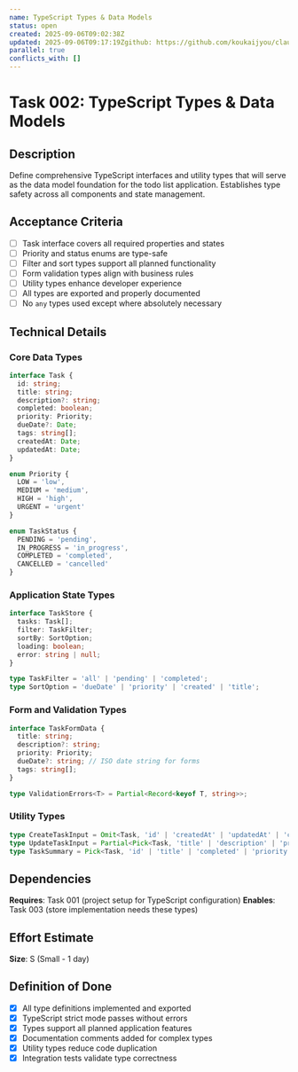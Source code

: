 ```yaml
---
name: TypeScript Types & Data Models
status: open
created: 2025-09-06T09:02:38Z
updated: 2025-09-06T09:17:19Zgithub: https://github.com/koukaijyou/claude-code-todo/issues/3depends_on: [001]
parallel: true
conflicts_with: []
---
```


# Task 002: TypeScript Types & Data Models

## Description

Define comprehensive TypeScript interfaces and utility types that will serve as the data model foundation for the todo list application. Establishes type safety across all components and state management.

## Acceptance Criteria

- [ ] Task interface covers all required properties and states
- [ ] Priority and status enums are type-safe
- [ ] Filter and sort types support all planned functionality
- [ ] Form validation types align with business rules
- [ ] Utility types enhance developer experience
- [ ] All types are exported and properly documented
- [ ] No `any` types used except where absolutely necessary

## Technical Details

### Core Data Types
```typescript
interface Task {
  id: string;
  title: string;
  description?: string;
  completed: boolean;
  priority: Priority;
  dueDate?: Date;
  tags: string[];
  createdAt: Date;
  updatedAt: Date;
}

enum Priority {
  LOW = 'low',
  MEDIUM = 'medium',
  HIGH = 'high',
  URGENT = 'urgent'
}

enum TaskStatus {
  PENDING = 'pending',
  IN_PROGRESS = 'in_progress',
  COMPLETED = 'completed',
  CANCELLED = 'cancelled'
}
```

### Application State Types
```typescript
interface TaskStore {
  tasks: Task[];
  filter: TaskFilter;
  sortBy: SortOption;
  loading: boolean;
  error: string | null;
}

type TaskFilter = 'all' | 'pending' | 'completed';
type SortOption = 'dueDate' | 'priority' | 'created' | 'title';
```

### Form and Validation Types
```typescript
interface TaskFormData {
  title: string;
  description?: string;
  priority: Priority;
  dueDate?: string; // ISO date string for forms
  tags: string[];
}

type ValidationErrors<T> = Partial<Record<keyof T, string>>;
```

### Utility Types
```typescript
type CreateTaskInput = Omit<Task, 'id' | 'createdAt' | 'updatedAt' | 'completed'>;
type UpdateTaskInput = Partial<Pick<Task, 'title' | 'description' | 'priority' | 'dueDate' | 'tags'>>;
type TaskSummary = Pick<Task, 'id' | 'title' | 'completed' | 'priority'>;
```

## Dependencies

**Requires**: Task 001 (project setup for TypeScript configuration)
**Enables**: Task 003 (store implementation needs these types)

## Effort Estimate

**Size**: S (Small - 1 day)

## Definition of Done

- [x] All type definitions implemented and exported
- [x] TypeScript strict mode passes without errors
- [x] Types support all planned application features
- [x] Documentation comments added for complex types
- [x] Utility types reduce code duplication
- [x] Integration tests validate type correctness
